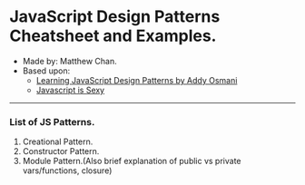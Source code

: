 # JavaScript Design Patterns Cheatsheet and Examples.

  - Made by: Matthew Chan.
  - Based upon:
      * [Learning JavaScript Design Patterns by Addy Osmani](http://it-ebooks.info/book/724/)
      * [Javascript is Sexy](http://javascriptissexy.com)

----------------------------------------------------------------------------------------

### List of JS Patterns.
  1. Creational Pattern.
  2. Constructor Pattern.
  3. Module Pattern.(Also brief explanation of public vs private vars/functions, closure)

